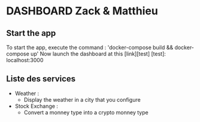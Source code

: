 DASHBOARD Zack & Matthieu
=========================

## Start the app

To start the app, execute the command : 'docker-compose build && docker-compose up'
Now launch the dashboard at this [link][test]
    [test]: localhost:3000

## Liste des services

* Weather :
    * Display the weather in a city that you configure
* Stock Exchange :
	* Convert a monney type into a crypto monney type
